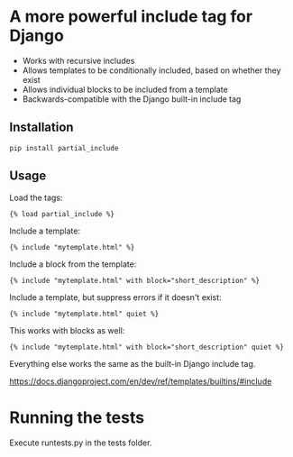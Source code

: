 # A more powerful include tag for Django

* Works with recursive includes
* Allows templates to be conditionally included, based on whether they exist
* Allows individual blocks to be included from a template
* Backwards-compatible with the Django built-in include tag


## Installation

```
pip install partial_include
```


## Usage

Load the tags:

```
{% load partial_include %}
```

Include a template:

```
{% include "mytemplate.html" %}
```

Include a block from the template:

```
{% include "mytemplate.html" with block="short_description" %}
```

Include a template, but suppress errors if it doesn't exist:

```
{% include "mytemplate.html" quiet %}
```

This works with blocks as well:

```
{% include "mytemplate.html" with block="short_description" quiet %}
```

Everything else works the same as the built-in Django include tag.

https://docs.djangoproject.com/en/dev/ref/templates/builtins/#include


# Running the tests

Execute runtests.py in the tests folder.
